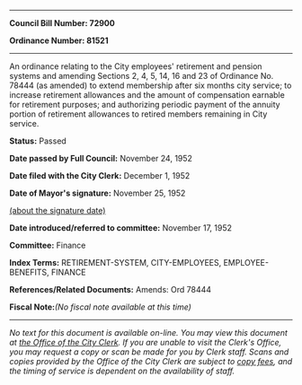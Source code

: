 

********

**Council Bill Number: 72900**
   
**Ordinance Number: 81521**
********

 An ordinance relating to the City employees' retirement and pension systems and amending Sections 2, 4, 5, 14, 16 and 23 of Ordinance No. 78444 (as amended) to extend membership after six months city service; to increase retirement allowances and the amount of compensation earnable for retirement purposes; and authorizing periodic payment of the annuity portion of retirement allowances to retired members remaining in City service.

**Status:** Passed
   
**Date passed by Full Council:** November 24, 1952
   
**Date filed with the City Clerk:** December 1, 1952
   
**Date of Mayor's signature:** November 25, 1952
   
[(about the signature date)](/~public/approvaldate.htm)
   
   
   
**Date introduced/referred to committee:** November 17, 1952
   
**Committee:** Finance
   
   
**Index Terms:** RETIREMENT-SYSTEM, CITY-EMPLOYEES, EMPLOYEE-BENEFITS, FINANCE

**References/Related Documents:** Amends: Ord 78444

**Fiscal Note:**_(No fiscal note available at this time)_
********

_No text for this document is available on-line. You may view this document at [the Office of the City Clerk](http://www.seattle.gov/leg/clerk/contactUs.htm). If you are unable to visit the Clerk's Office, you may request a copy or scan be made for you by Clerk staff. Scans and copies provided by the Office of the City Clerk are subject to [copy fees](http://clerk.seattle.gov/~public/clerkfees.htm), and the timing of service is dependent on the availability of staff._

